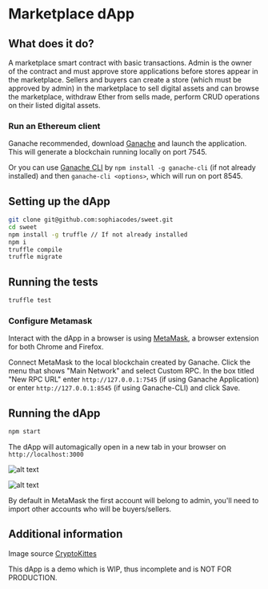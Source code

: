# Marketplace dApp

## What does it do?

A marketplace smart contract with basic transactions. Admin is the owner of the contract and must approve store applications before stores appear in the marketplace. Sellers and buyers can create a store (which must be approved by admin) in the marketplace to sell digital assets and can browse the marketplace, withdraw Ether from sells made, perform CRUD operations on their listed digital assets. 

### Run an Ethereum client

Ganache recommended, download [Ganache](https://truffleframework.com/ganache) and launch the application. This will generate a blockchain running locally on port 7545.

Or you can use [Ganache CLI](https://github.com/trufflesuite/ganache-cli) by `npm install -g ganache-cli` (if not already installed) and then `ganache-cli <options>`, which will run on port 8545. 

## Setting up the dApp

```bash
git clone git@github.com:sophiacodes/sweet.git
cd sweet
npm install -g truffle // If not already installed
npm i
truffle compile
truffle migrate
```

## Running the tests

```bash
truffle test
```

### Configure Metamask

Interact with the dApp in a browser is using [MetaMask](https://metamask.io/), a browser extension for both Chrome and Firefox.

Connect MetaMask to the local blockchain created by Ganache. Click the menu that shows "Main Network" and select Custom RPC. In the box titled "New RPC URL" enter `http://127.0.0.1:7545` (if using Ganache Application) or enter `http://127.0.0.1:8545` (if using Ganache-CLI) and click Save. 

## Running the dApp

```bash
npm start
```
The dApp will automagically open in a new tab in your browser on `http://localhost:3000`

![alt text](https://github.com/sophiacodes/sweet/blob/master/public/images/home-page-screenshot-2.png)

![alt text](https://github.com/sophiacodes/sweet/blob/master/public/images/asset-page-screenshot.png)

By default in MetaMask the first account will belong to admin, you'll need to import other accounts who will be buyers/sellers. 

## Additional information

Image source [CryptoKittes](https://www.cryptokitties.co/)

This dApp is a demo which is WIP, thus incomplete and is NOT FOR PRODUCTION.